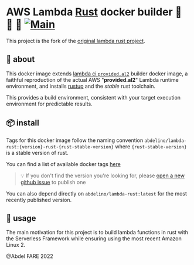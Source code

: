 # AWS Lambda [Rust](https://www.rust-lang.org/) docker builder 🐑 🦀 🐳 [![Main](https://github.com/abdelino17/lambda-rust/actions/workflows/main.yml/badge.svg)](https://github.com/abdelino17/lambda-rust/actions/workflows/main.yml)

This project is the fork of the [original lambda rust project](https://github.com/softprops/lambda-rust).

## 🤔 about

This docker image extends [lambda ci `provided.al2`](https://github.com/lambci/docker-lambda#documentation) builder docker image, a faithful reproduction of the actual AWS "**provided.al2**" Lambda runtime environment,
and installs [rustup](https://rustup.rs/) and the _stable_ rust toolchain.

This provides a build environment, consistent with your target execution environment for predictable results.

## 📦 install

Tags for this docker image follow the naming convention `abdelino/lambda-rust:{version}-rust-{rust-stable-version}`
where `{rust-stable-version}` is a stable version of rust.

You can find a list of available docker tags [here](https://hub.docker.com/r/abdelino/lambda-rust/tags)

> 💡 If you don't find the version you're looking for, please [open a new github issue](https://github.com/abdelino/lambda-rust/issues/new?title=I%27m%20looking%20for%20version%20xxx) to publish one

You can also depend directly on `abdelino/lambda-rust:latest` for the most recently published version.

## 🤸 usage

The main motivation for this project is to build lambda functions in rust with the Serverless Framework while ensuring using the most recent Amazon Linux 2.

@Abdel FARE 2022
